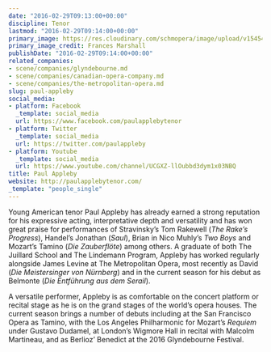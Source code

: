 ```yaml
---
date: "2016-02-29T09:13:00+00:00"
discipline: Tenor
lastmod: "2016-02-29T09:14:00+00:00"
primary_image: https://res.cloudinary.com/schmopera/image/upload/v1545409169/media/webhook-uploads/1456737058799/2016-02-29---Paul-Appleby.jpg.jpg
primary_image_credit: Frances Marshall
publishDate: "2016-02-29T09:14:00+00:00"
related_companies:
- scene/companies/glyndebourne.md
- scene/companies/canadian-opera-company.md
- scene/companies/the-metropolitan-opera.md
slug: paul-appleby
social_media:
- platform: Facebook
  _template: social_media
  url: https://www.facebook.com/paulapplebytenor
- platform: Twitter
  _template: social_media
  url: https://twitter.com/paulappleby
- platform: Youtube
  _template: social_media
  url: https://www.youtube.com/channel/UCGXZ-llOubbd3dym1x03NBQ
title: Paul Appleby
website: http://paulapplebytenor.com/
_template: "people_single"
---
```


Young American tenor Paul Appleby has already earned a strong reputation for his expressive acting, interpretative depth and versatility and has won great praise for performances of Stravinsky’s Tom Rakewell (*The Rake’s Progress*), Handel’s Jonathan (*Saul*), Brian in Nico Muhly’s *Two Boys* and Mozart’s Tamino (*Die Zauberflöte*) among others. A graduate of both The Juillard School and The Lindemann Program, Appleby has worked regularly alongside James Levine at The Metropolitan Opera, most recently as David (*Die Meistersinger von Nürnberg*) and in the current season for his debut as Belmonte (*Die Entführung aus dem Serail*).

A versatile performer, Appleby is as comfortable on the concert platform or recital stage as he is on the grand stages of the world’s opera houses. The current season brings a number of debuts including at the San Francisco Opera as Tamino, with the Los Angeles Philharmonic for Mozart’s *Requiem* under Gustavo Dudamel, at London’s Wigmore Hall in recital with Malcolm Martineau, and as Berlioz’ Benedict at the 2016 Glyndebourne Festival.
